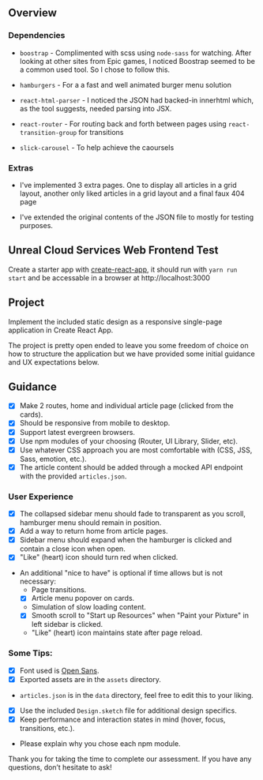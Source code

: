 ## Overview

### Dependencies

- `boostrap` - Complimented with scss using `node-sass` for watching. After looking at other sites from Epic games, I noticed Boostrap seemed to be a common used tool. So I chose to follow this.

- `hamburgers` - For a a fast and well animated burger menu solution

- `react-html-parser` - I noticed the JSON had backed-in innerhtml which, as the tool suggests, needed parsing into JSX.

- `react-router` - For routing back and forth between pages using `react-transition-group` for transitions

- `slick-carousel` - To help achieve the caoursels

### Extras

- I've implemented 3 extra pages. One to display all articles in a grid layout, another only liked articles in a grid layout and a final faux 404 page

- I've extended the original contents of the JSON file to mostly for testing purposes.






## Unreal Cloud Services Web Frontend Test

Create a starter app with [create-react-app](https://reactjs.org/docs/create-a-new-react-app.html), it should run with `yarn run start` and be accessable in a browser at http://localhost:3000

## Project

Implement the included static design as a responsive single-page application in Create React App.

The project is pretty open ended to leave you some freedom of choice on how to structure the application but we have provided some initial guidance and UX expectations below.

## Guidance

- [x] Make 2 routes, home and individual article page (clicked from the cards).
- [x] Should be responsive from mobile to desktop.
- [x] Support latest evergreen browsers.
- [x] Use npm modules of your choosing (Router, UI Library, Slider, etc).
- [x] Use whatever CSS approach you are most comfortable with (CSS, JSS, Sass, emotion, etc.).
- [x] The article content should be added through a mocked API endpoint with the provided `articles.json`.

### User Experience

- [x] The collapsed sidebar menu should fade to transparent as you scroll, hamburger menu should remain in position.
- [x] Add a way to return home from article pages.
- [x] Sidebar menu should expand when the hamburger is clicked and contain a close icon when open.
- [x] "Like" (heart) icon should turn red when clicked.
- An additional "nice to have" is optional if time allows but is not necessary:
  - Page transitions.
  - [x] Article menu popover on cards.
  - Simulation of slow loading content.
  - [x] Smooth scroll to "Start up Resources" when "Paint your Pixture" in left sidebar is clicked.
  - "Like" (heart) icon maintains state after page reload.

### Some Tips:

- [x] Font used is [Open Sans](https://fonts.google.com/specimen/Open+Sans).
- [x] Exported assets are in the `assets` directory.
- `articles.json` is in the `data` directory, feel free to edit this to your liking.
- [x] Use the included `Design.sketch` file for additional design specifics.
- [x] Keep performance and interaction states in mind (hover, focus, transitions, etc.).
- Please explain why you chose each npm module.

Thank you for taking the time to complete our assessment. If you have any questions, don’t hesitate to ask!

